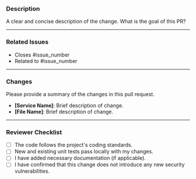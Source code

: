 ### Description

A clear and concise description of the change. What is the goal of this PR?

---
### Related Issues

- Closes #issue_number
- Related to #issue_number

---
### Changes

Please provide a summary of the changes in this pull request.

- **[Service Name]**: Brief description of change.
- **[File Name]**: Brief description of change.

---
### Reviewer Checklist

- [ ] The code follows the project's coding standards.
- [ ] New and existing unit tests pass locally with my changes.
- [ ] I have added necessary documentation (if applicable).
- [ ] I have confirmed that this change does not introduce any new security vulnerabilities.
